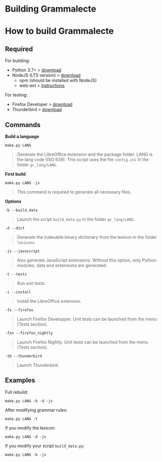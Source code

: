 # Building Grammalecte

# How to build Grammalecte

## Required ##

For building:

* Python 3.7+ > [download](https://www.python.org/)
* NodeJS (LTS version) > [download](https://nodejs.org/)
  * npm (should be installed with NodeJS)
  * web-ext > [instructions](https://extensionworkshop.com/documentation/develop/getting-started-with-web-ext/)

For testing:

* Firefox Developer > [download](https://www.mozilla.org/en-US/firefox/developer/)
* Thunderbird > [download](https://www.thunderbird.net/)


## Commands ##

**Build a language**

    make.py LANG

> Generate the LibreOffice extension and the package folder.
> LANG is the lang code (ISO 639).
> This script uses the file `config.ini` in the folder `gc_lang/LANG`.

**First build**

    make.py LANG -js

> This command is required to generate all necessary files.

**Options**

`-b --build_data`

> Launch the script `build_data.py` in the folder `gc_lang/LANG`.

`-d --dict`

> Generate the indexable binary dictionary from the lexicon in the folder `lexicons`.

`-js --javascript`

> Also generate JavaScript extensions.
> Without this option, only Python modules, data and extensions are generated.

`-t --tests`

> Run unit tests.

`-i --install`

> Install the LibreOffice extension.

`-fx --firefox`

> Launch Firefox Developper.
> Unit tests can be launched from the menu (Tests section).

`-fxn --firefox_nightly`

> Launch Firefox Nightly.
> Unit tests can be launched from the menu (Tests section).

`-tb --thunderbird`

> Launch Thunderbird.


## Examples ##

Full rebuild:

    make.py LANG -b -d -js

After modifying grammar rules:

    make.py LANG -t

If you modify the lexicon:

    make.py LANG -d -js

If you modify your script `build_data.py`:

    make.py LANG -b -js
